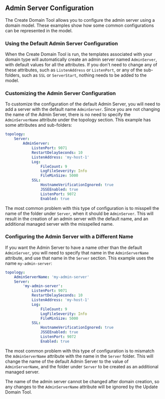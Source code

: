 ## Admin Server Configuration

The Create Domain Tool allows you to configure the admin server using a domain model. These examples show how some common configurations can be represented in the model.

### Using the Default Admin Server Configuration

When the Create Domain Tool is run, the templates associated with your domain type will automatically create an admin server named `AdminServer`, with default values for all the attributes. If you don't need to change any of these attributes, such as `ListenAddress` or `ListenPort`, or any of the sub-folders, such as `SSL` or `ServerStart`, nothing needs to be added to the model.

### Customizing the Admin Server Configuration

To customize the configuration of the default Admin Server, you will need to add a server with the default name `AdminServer`. Since you are not changing the name of the Admin Server, there is no need to specify the `AdminServerName` attribute under the topology section. This example has some attributes and sub-folders:

```yaml
topology:
    Server:
        AdminServer:
            ListenPort: 9071
            RestartDelaySeconds: 10
            ListenAddress: 'my-host-1'
            Log:
                FileCount: 9
                LogFileSeverity: Info
                FileMinSize: 5000
            SSL:
                HostnameVerificationIgnored: true
                JSSEEnabled: true
                ListenPort: 9072
                Enabled: true
```

The most common problem with this type of configuration is to misspell the name of the folder under `Server`, when it should be `AdminServer`. This will result in the creation of an admin server with the default name, and an additional managed server with the misspelled name.

### Configuring the Admin Server with a Different Name

If you want the Admin Server to have a name other than the default `AdminServer`, you will need to specify that name in the `AdminServerName` attribute, and use that name in the `Server` section. This example uses the name `my-admin-server`:

```yaml
topology:
    AdminServerName: 'my-admin-server'
    Server:
        'my-admin-server':
            ListenPort: 9071
            RestartDelaySeconds: 10
            ListenAddress: 'my-host-1'
            Log:
                FileCount: 9
                LogFileSeverity: Info
                FileMinSize: 5000
            SSL:
                HostnameVerificationIgnored: true
                JSSEEnabled: true
                ListenPort: 9072
                Enabled: true
```

The most common problem with this type of configuration is to mismatch the `AdminServerName` attribute with the name in the `Server` folder. This will change the name of the default Admin Server to the value of `AdminServerName`, and the folder under `Server` to be created as an additional managed server.

The name of the admin server cannot be changed after domain creation, so any changes to the `AdminServerName` attribute will be ignored by the Update Domain Tool.
